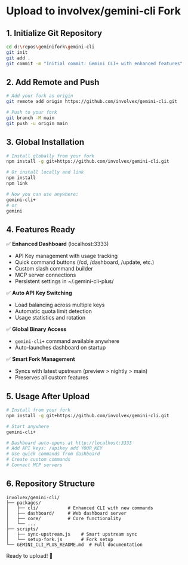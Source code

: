 # Upload to involvex/gemini-cli Fork

## 1. Initialize Git Repository

```bash
cd d:\repos\geminifork\gemini-cli
git init
git add .
git commit -m "Initial commit: Gemini CLI+ with enhanced features"
```

## 2. Add Remote and Push

```bash
# Add your fork as origin
git remote add origin https://github.com/involvex/gemini-cli.git

# Push to your fork
git branch -M main
git push -u origin main
```

## 3. Global Installation

```bash
# Install globally from your fork
npm install -g git+https://github.com/involvex/gemini-cli.git

# Or install locally and link
npm install
npm link

# Now you can use anywhere:
gemini-cli+
# or
gemini
```

## 4. Features Ready

✅ **Enhanced Dashboard** (localhost:3333)
- API Key management with usage tracking
- Quick command buttons (/cd, /dashboard, /update, etc.)
- Custom slash command builder
- MCP server connections
- Persistent settings in ~/.gemini-cli-plus/

✅ **Auto API Key Switching**
- Load balancing across multiple keys
- Automatic quota limit detection
- Usage statistics and rotation

✅ **Global Binary Access**
- `gemini-cli+` command available anywhere
- Auto-launches dashboard on startup

✅ **Smart Fork Management**
- Syncs with latest upstream (preview > nightly > main)
- Preserves all custom features

## 5. Usage After Upload

```bash
# Install from your fork
npm install -g git+https://github.com/involvex/gemini-cli.git

# Start anywhere
gemini-cli+

# Dashboard auto-opens at http://localhost:3333
# Add API keys: /apikey add YOUR_KEY
# Use quick commands from dashboard
# Create custom commands
# Connect MCP servers
```

## 6. Repository Structure

```
involvex/gemini-cli/
├── packages/
│   ├── cli/           # Enhanced CLI with new commands
│   ├── dashboard/     # Web dashboard server
│   ├── core/          # Core functionality
│   └── ...
├── scripts/
│   ├── sync-upstream.js    # Smart upstream sync
│   └── setup-fork.js       # Fork setup
└── GEMINI_CLI_PLUS_README.md  # Full documentation
```

Ready to upload! 🚀